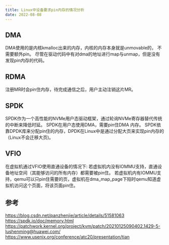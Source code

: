 ```yaml
---
title: Linux中设备要求pin内存的情况分析
date: 2022-08-08
---
```


## DMA

DMA使用的是内核kmalloc出来的内存，内核的内存本身就是unmovable的， 不需要额外pin。
尽管在驱动代码中有对dma的地址进行map与unmap，但是没有发现pin内存的代码。

## RDMA

注册MR时会pin住内存，待完成通信之后，用户主动注销这片MR。

## SPDK

SPDK作为一个高性能的NVMe用户态驱动框架，通过轮询NVMe寄存器替代传统的中断来降低时延。
SPDK在用户态使用DMA，需要pin住DMA 内存。
SPDK依靠DPDK库来分配pin住的内存，DPDK在Linux中是通过分配大页来实现pin内存的（Linux不会迁移大页)。

## VFIO

在虚拟机通过VFIO使用直通设备的情况下:
若虚拟机内没有IOMMU支持，直通设备地址空间（其能够访问的所有内存）都需要被pin住。
若虚拟机内有IOMMU支持，qemu可以只pin住需要的页，虚拟机在dma\_map\_page下陷时qemu知道虚拟机访问这个页面，将该页面pin住。

## 参考

https://blog.csdn.net/panzhenjie/article/details/51581063
https://spdk.io/doc/memory.html
https://patchwork.kernel.org/project/kvm/patch/20210125090402.1429-5-lushenming@huawei.com/
https://www.usenix.org/conference/atc20/presentation/tian
